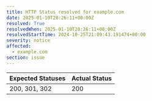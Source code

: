 ```yaml
---
title: HTTP Status resolved for example.com
date: 2025-01-10T20:26:11+00:00Z
resolved: True
resolvedWhen: 2025-01-10T20:26:11+00:00Z
resolvedStartTime: 2024-10-25T21:09:43.191474+00:00
severity: notice
affected:
  - example.com
section: issue
---
```


| Expected Statuses | Actual Status  |
|-------------------|----------------|
| 200, 301, 302 | 200 |
